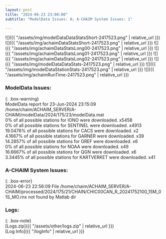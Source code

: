 ```yaml
---
layout: post
title: "2024-06-23 23:00:00"
subtitle: "ModelData Issues: 8; A-CHAIM System Issues: 1"

---
```


![]({{ "/assets/img/modelDataDataStatsShort-2417523.png" | relative_url }})
![]({{ "/assets/img/achaimDataStatsShort-2417523.png" | relative_url }})
![]({{ "/assets/img/achaimDataStatsLong00-2417523.png" | relative_url }})
![]({{ "/assets/img/achaimDataStatsLong01-2417523.png" | relative_url }})
![]({{ "/assets/img/achaimDataStatsLong02-2417523.png" | relative_url }})
![]({{ "/assets/img/modelDataDataStats-2417523.png" | relative_url }})
![]({{ "/assets/img/modelDataStationStats-2417523.png" | relative_url }})
![]({{ "/assets/img/achaimRunTime-2417523.png" | relative_url }})


### ModelData Issues:  
  
{: .box-warning}  
 ModelData report for 23-Jun-2024 23:15:09   
 /home/chaim/ACHAIM_SERVER/A-CHAIM/modelData/2024/175/23/modelData.mat   
 0% of all possible stations for IONO were downloaded. x5458   
 0% of all possible stations for SENTINEL were downloaded. x4913   
 19.0476% of all possible stations for CACS were downloaded. x2   
 4.1667% of all possible stations for GARNER were downloaded. x39   
 14.2857% of all possible stations for GREF were downloaded. x6   
 0% of all possible stations for NOAA were downloaded. x49   
 16.6667% of all possible stations for QGN were downloaded. x6   
 3.3445% of all possible stations for KARTVERKET were downloaded. x41   
  
### A-CHAIM System Issues:  
  
{: .box-error}  
2024-06-23 22:56:09 File /home/chaim/ACHAIM_SERVER/A-CHAIM/processed/2024/175/21/CHAIN/CHIC00CAN_R_20241752100_15M_01S_MO.rnx not found by Matlab dir  

### Logs:  
  
{: .box-note}  
[Logs.zip]({{ "/assets/other/logs.zip" | relative_url }})  
[Log Info]({{ "/logInfo" | relative_url }})  
